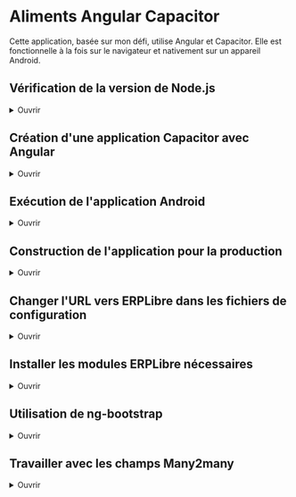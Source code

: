 # Aliments Angular Capacitor

Cette application, basée sur mon défi, utilise Angular et Capacitor. Elle est fonctionnelle à la fois sur le navigateur et nativement sur un appareil Android.

## Vérification de la version de Node.js

<details>
	<summary>Ouvrir</summary>

<br>Il faut s'assurer d'avoir une version de Node.js supportée par Angular.<br><br>
Pour vérifier si votre version est compatible, vous pouvez faire la commande `ng version`.
Si vous recevez un message vous disant que votre version de Node.js n'est pas compatible avec Angular, il est recommandé de changer de version.

[Cet article] offre quelques options pour installer Node.js.

</details>

## Création d'une application Capacitor avec Angular

<details>
	<summary>Ouvrir</summary>

<br>Si l'application a déjà été créée, il n'est pas nécessaire de faire l'installation. Vous pouvez [passer aux prochaines sections](#exécution-de-lapplication-android).

Il faut débuter par une application Angular. Pour cet exemple, j'ai utilisé [Angular CLI](https://angular.io/tutorial/tour-of-heroes/toh-pt0#create-a-new-workspace-and-an-initial-application).

La première commande crée le dossier de projet Angular dans le répertoire courant.

```
ng new nom_du_projet
```

On peut ensuite aller dans le nouveau répertoire du projet et exécuter l'application générée par Angular CLI:

```
cd nom_du_projet
ng serve --open
```

Dans cet exemple, `--open` ouvre l'application dans le navigateur.

Ensuite, en suivant [ce guide officiel](https://capacitorjs.com/solution/angular), on ajoute Capacitor au projet Angular et on installe Android.

La première commande de cette étape est d'installer capacitor avec Angular:

```
ng add @capacitor/angular
```

Il faut ensuite installer les plateformes qu'on veut supporter au projet. Dans notre cas, puisqu'on utilise Android, on peut faire:

```
npm i @capacitor/android
npx cap add android
```

Pour construire l'application et pour copier les fichiers vers Android Studio, on peut exécuter cette commande:

```
npm run build
npx cap sync
```

Pour ouvrir Android Studio, on peut exécuter:

```
npx cap open android
```

</details>

## Exécution de l'application Android

<details>
	<summary>Ouvrir</summary>

<br>Pour exécuter l'application Android, il faut avoir installé la plateforme Android dans le projet. Si ce n'a pas été fait suite à la lecture du guide mentionné ci-dessus, [ce guide officiel](https://capacitorjs.com/docs/android#adding-the-android-platform) montre comment le faire et comment ouvrir Android Studio par la suite. [Ce guide officiel](https://developer.android.com/studio/install#linux) montre comment installer Android Studio.

</details>

## Construction de l'application pour la production

<details>
	<summary>Ouvrir</summary>

<br>Pour construire l'application en production, il faut faire `ng build --configuration production`. `ng build --prod` est obsolète depuis Angular 12 et a été supprimé dans Angular 14.

</details>

## Changer l'URL vers ERPLibre dans les fichiers de configuration

<details>
	<summary>Ouvrir</summary>

<br>L'URL vers ERPLibre doit être changée dans les fichiers de configuration.
Les fichiers de configuration se trouvent dans `src/environments`.
Il y a un fichier pour l'environnement de développement et l'environnement de production.
Il faut aussi changer l'URL configurée dans `proxy.conf.json`.
Le proxy est démarré automatiquement lorsqu'on exécute l'application avec `ng serve` comme configuré dans `angular.json`.

</details>

## Installer les modules ERPLibre nécessaires

<details>
	<summary>Ouvrir</summary>

<br>Pour que l'application fonctionne, il faut installer deux modules dans ERPLibre.
Le premier est le module [restful](https://github.com/ajepe/odoo-addons/tree/12.0/restful) par ajepe.
Le deuxième est le module [rest](https://github.com/RafHuardTL/erplibre_addons/tree/12.0_rest).

</details>

## Utilisation de ng-bootstrap

<details>
	<summary>Ouvrir</summary>

<br>Afin de pouvoir faire la gestion des modals Bootstrap à l'intérieur des composants Angular, j'ai remplacé l'installation traditionnelle de Bootstrap par le module [ng-bootstrap](https://ng-bootstrap.github.io/#/home). Ce module permet de faire la manipulation de composants Bootstrap dans les fichiers TypeScript d'Angular. Le module permet aussi de faire certaines actions sur les modals à partir du HTML de nos composants, comme la fermeture ou la rejection des modals lorsqu'on clique sur les boutons de fermeture, par exemple.

</details>

## Travailler avec les champs Many2many

<details>
	<summary>Ouvrir</summary>

<br>Afin de faire des modifications avec les champs Many2many, nous devons formatter nos données d'une certaine manière et utiliser une fonctionnalité de l'API pour faire les modifications correctement.

Premièrement, dans ERPLibre, lorsqu'on veut faire des modifications à un champ Many2many, on doit choisir ce que les données qu'on envoie vont faire. Ce comportement est défini par un chiffre qui se trouve dans le tuple qu'on envoie à ERPLibre. [Ce guide](https://gist.github.com/hmrodrigues/aa532f41b5ffc1d85fcd0277a2a60911) montre les différents nombres possibles, leur signification et le formattage attendu de la part de ERPLibre. Puisque cette application utilise TypeScript, nous ne pouvons pas utiliser de tuples, mais puisque les tuples sont essentiellement des listes immuables, on peut utiliser des listes à la place. Alors, le code `[(6, 0, [29, 35])]` devient `[[6, 0, [29, 35]]]`.

Deuxièmement, lorsqu'on envoie une requête vers l'API, on doit suffixer les noms des champs relationnels avec `__api__` pour que l'envoi fonctionne. Alors, si on a un champ `aliments` dans le modèle `Recette`, on doit envoyer les données dans la requête avec le nom de champ `__api__aliments`.

</details>

